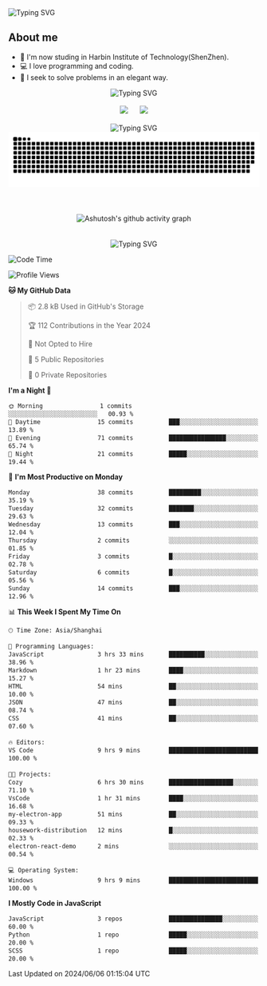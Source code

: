 <img src="https://readme-typing-svg.demolab.com?font=Fira+Code&weight=200&size=100&pause=1000&color=3986FF&center=true&vCenter=true&random=false&width=2000&height=160&lines=Hi+there!+++o(*%5E%E2%96%BD%5E*)%E2%94%9B;console.log(%22Hello+World!%22)" alt="Typing SVG" />

## About me
- 🏫 I'm now studing in Harbin Institute of Technology(ShenZhen).
- 💻 I love programming and coding.
- 🍷 I seek to solve problems in an elegant way.

<div align="center">
  <img src="https://readme-typing-svg.demolab.com?font=Fira+Code&weight=200&size=50&pause=1000&color=3986FF&center=true&vCenter=true&random=false&width=2000&height=100&lines=Here+are+my+stats..." alt="Typing SVG" />
  <br><br>
  <img height="180px" src="https://github-readme-stats-git-masterrstaa-rickstaa.vercel.app/api?username=whateverzpy&rank_icon=percentile&hide_border=true&show_icons=true&include_all_commits=true&bg_color=0,ea6161,ffc64d,fffc4d,52fa5a" />&nbsp;&nbsp;&nbsp;&nbsp;&nbsp;&nbsp;<img height="180px" src="https://github-readme-stats-git-masterrstaa-rickstaa.vercel.app/api/top-langs/?username=whateverzpy&layout=donut&hide_border=true&bg_color=0,52fa5a,4dfcff,c64dff" />
  <br><br>
  <img src="https://readme-typing-svg.demolab.com?font=Fira+Code&weight=200&size=50&pause=1000&color=3986FF&center=true&vCenter=true&random=false&width=2000&height=100&lines=Here+are+my+contributions..." alt="Typing SVG" />
  <picture>
    <source media="(prefers-color-scheme: dark)" srcset="https://raw.githubusercontent.com/whateverzpy/whateverzpy/main/assets/github-snake-dark.svg" />
    <source media="(prefers-color-scheme: light)" srcset="https://raw.githubusercontent.com/whateverzpy/whateverzpy/main/assets/github-snake.svg" />
    <img alt="github-snake" src="https://raw.githubusercontent.com/whateverzpy/whateverzpy/main/assets/github-snake.svg" />
  </picture>
  <br><br><br><br>
  <picture>
    <source media="(prefers-color-scheme: dark)"
          srcset="https://github-readme-activity-graph.vercel.app/graph?username=whateverzpy&theme=tokyo-night" />
    <source media="(prefers-color-scheme: light)"
          srcset="https://github-readme-activity-graph.vercel.app/graph?username=whateverzpy&theme=tokyo-day" />
    <img alt="Ashutosh's github activity graph"
       src="https://github-readme-activity-graph.vercel.app/graph?username=whateverzpy&theme=tokyo-day"
       width="860px"/>
  </picture>
  <br><br><br>
  <img src="https://readme-typing-svg.demolab.com?font=Fira+Code&weight=200&size=120&pause=1000&color=3986FF&center=true&vCenter=true&random=false&width=2000&height=180&lines=INFINITE+PROGRESS" alt="Typing SVG" />
</div>

<!--START_SECTION:waka-->
![Code Time](http://img.shields.io/badge/Code%20Time-20%20hrs%2022%20mins-blue)

![Profile Views](http://img.shields.io/badge/Profile%20Views-1-blue)

**🐱 My GitHub Data** 

> 📦 2.8 kB Used in GitHub's Storage 
 > 
> 🏆 112 Contributions in the Year 2024
 > 
> 🚫 Not Opted to Hire
 > 
> 📜 5 Public Repositories 
 > 
> 🔑 0 Private Repositories 
 > 
**I'm a Night 🦉** 

```text
🌞 Morning                1 commits           ░░░░░░░░░░░░░░░░░░░░░░░░░   00.93 % 
🌆 Daytime                15 commits          ███░░░░░░░░░░░░░░░░░░░░░░   13.89 % 
🌃 Evening                71 commits          ████████████████░░░░░░░░░   65.74 % 
🌙 Night                  21 commits          █████░░░░░░░░░░░░░░░░░░░░   19.44 % 
```
📅 **I'm Most Productive on Monday** 

```text
Monday                   38 commits          █████████░░░░░░░░░░░░░░░░   35.19 % 
Tuesday                  32 commits          ███████░░░░░░░░░░░░░░░░░░   29.63 % 
Wednesday                13 commits          ███░░░░░░░░░░░░░░░░░░░░░░   12.04 % 
Thursday                 2 commits           ░░░░░░░░░░░░░░░░░░░░░░░░░   01.85 % 
Friday                   3 commits           █░░░░░░░░░░░░░░░░░░░░░░░░   02.78 % 
Saturday                 6 commits           █░░░░░░░░░░░░░░░░░░░░░░░░   05.56 % 
Sunday                   14 commits          ███░░░░░░░░░░░░░░░░░░░░░░   12.96 % 
```


📊 **This Week I Spent My Time On** 

```text
🕑︎ Time Zone: Asia/Shanghai

💬 Programming Languages: 
JavaScript               3 hrs 33 mins       ██████████░░░░░░░░░░░░░░░   38.96 % 
Markdown                 1 hr 23 mins        ████░░░░░░░░░░░░░░░░░░░░░   15.27 % 
HTML                     54 mins             ██░░░░░░░░░░░░░░░░░░░░░░░   10.00 % 
JSON                     47 mins             ██░░░░░░░░░░░░░░░░░░░░░░░   08.74 % 
CSS                      41 mins             ██░░░░░░░░░░░░░░░░░░░░░░░   07.60 % 

🔥 Editors: 
VS Code                  9 hrs 9 mins        █████████████████████████   100.00 % 

🐱‍💻 Projects: 
Cozy                     6 hrs 30 mins       ██████████████████░░░░░░░   71.10 % 
VsCode                   1 hr 31 mins        ████░░░░░░░░░░░░░░░░░░░░░   16.68 % 
my-electron-app          51 mins             ██░░░░░░░░░░░░░░░░░░░░░░░   09.33 % 
housework-distribution   12 mins             █░░░░░░░░░░░░░░░░░░░░░░░░   02.33 % 
electron-react-demo      2 mins              ░░░░░░░░░░░░░░░░░░░░░░░░░   00.54 % 

💻 Operating System: 
Windows                  9 hrs 9 mins        █████████████████████████   100.00 % 
```

**I Mostly Code in JavaScript** 

```text
JavaScript               3 repos             ███████████████░░░░░░░░░░   60.00 % 
Python                   1 repo              █████░░░░░░░░░░░░░░░░░░░░   20.00 % 
SCSS                     1 repo              █████░░░░░░░░░░░░░░░░░░░░   20.00 % 
```




 Last Updated on 2024/06/06 01:15:04 UTC
<!--END_SECTION:waka-->


<!--
**whateverzpy/whateverzpy** is a ✨ _special_ ✨ repository because its `README.md` (this file) appears on your GitHub profile.

Here are some ideas to get you started:

- 🔭 I’m currently working on ...
- 🌱 I’m currently learning ...
- 👯 I’m looking to collaborate on ...
- 🤔 I’m looking for help with ...
- 💬 Ask me about ...
- 📫 How to reach me: ...
- 😄 Pronouns: ...
- ⚡ Fun fact: ...
-->
